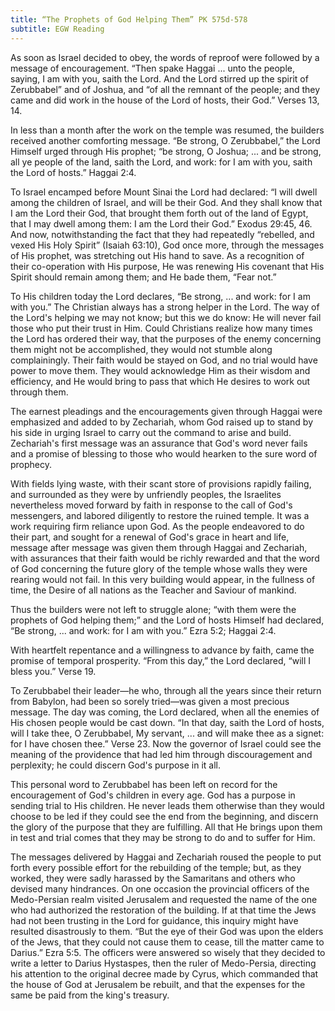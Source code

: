 ```yaml
---
title: “The Prophets of God Helping Them” PK 575d-578
subtitle: EGW Reading
---
```


As soon as Israel decided to obey, the words of reproof were followed by a message of encouragement. “Then spake Haggai ... unto the people, saying, I am with you, saith the Lord. And the Lord stirred up the spirit of Zerubbabel” and of Joshua, and “of all the remnant of the people; and they came and did work in the house of the Lord of hosts, their God.” Verses 13, 14.

In less than a month after the work on the temple was resumed, the builders received another comforting message. “Be strong, O Zerubbabel,” the Lord Himself urged through His prophet; “be strong, O Joshua; ... and be strong, all ye people of the land, saith the Lord, and work: for I am with you, saith the Lord of hosts.” Haggai 2:4.

To Israel encamped before Mount Sinai the Lord had declared: “I will dwell among the children of Israel, and will be their God. And they shall know that I am the Lord their God, that brought them forth out of the land of Egypt, that I may dwell among them: I am the Lord their God.” Exodus 29:45, 46. And now, notwithstanding the fact that they had repeatedly “rebelled, and vexed His Holy Spirit” (Isaiah 63:10), God once more, through the messages of His prophet, was stretching out His hand to save. As a recognition of their co-operation with His purpose, He was renewing His covenant that His Spirit should remain among them; and He bade them, “Fear not.”

To His children today the Lord declares, “Be strong, ... and work: for I am with you.” The Christian always has a strong helper in the Lord. The way of the Lord's helping we may not know; but this we do know: He will never fail those who put their trust in Him. Could Christians realize how many times the Lord has ordered their way, that the purposes of the enemy concerning them might not be accomplished, they would not stumble along complainingly. Their faith would be stayed on God, and no trial would have power to move them. They would acknowledge Him as their wisdom and efficiency, and He would bring to pass that which He desires to work out through them.

The earnest pleadings and the encouragements given through Haggai were emphasized and added to by Zechariah, whom God raised up to stand by his side in urging Israel to carry out the command to arise and build. Zechariah's first message was an assurance that God's word never fails and a promise of blessing to those who would hearken to the sure word of prophecy.

With fields lying waste, with their scant store of provisions rapidly failing, and surrounded as they were by unfriendly peoples, the Israelites nevertheless moved forward by faith in response to the call of God's messengers, and labored diligently to restore the ruined temple. It was a work requiring firm reliance upon God. As the people endeavored to do their part, and sought for a renewal of God's grace in heart and life, message after message was given them through Haggai and Zechariah, with assurances that their faith would be richly rewarded and that the word of God concerning the future glory of the temple whose walls they were rearing would not fail. In this very building would appear, in the fullness of time, the Desire of all nations as the Teacher and Saviour of mankind.

Thus the builders were not left to struggle alone; “with them were the prophets of God helping them;” and the Lord of hosts Himself had declared, “Be strong, ... and work: for I am with you.” Ezra 5:2; Haggai 2:4.

With heartfelt repentance and a willingness to advance by faith, came the promise of temporal prosperity. “From this day,” the Lord declared, “will I bless you.” Verse 19.

To Zerubbabel their leader—he who, through all the years since their return from Babylon, had been so sorely tried—was given a most precious message. The day was coming, the Lord declared, when all the enemies of His chosen people would be cast down. “In that day, saith the Lord of hosts, will I take thee, O Zerubbabel, My servant, ... and will make thee as a signet: for I have chosen thee.” Verse 23. Now the governor of Israel could see the meaning of the providence that had led him through discouragement and perplexity; he could discern God's purpose in it all.

This personal word to Zerubbabel has been left on record for the encouragement of God's children in every age. God has a purpose in sending trial to His children. He never leads them otherwise than they would choose to be led if they could see the end from the beginning, and discern the glory of the purpose that they are fulfilling. All that He brings upon them in test and trial comes that they may be strong to do and to suffer for Him.

The messages delivered by Haggai and Zechariah roused the people to put forth every possible effort for the rebuilding of the temple; but, as they worked, they were sadly harassed by the Samaritans and others who devised many hindrances. On one occasion the provincial officers of the Medo-Persian realm visited Jerusalem and requested the name of the one who had authorized the restoration of the building. If at that time the Jews had not been trusting in the Lord for guidance, this inquiry might have resulted disastrously to them. “But the eye of their God was upon the elders of the Jews, that they could not cause them to cease, till the matter came to Darius.” Ezra 5:5. The officers were answered so wisely that they decided to write a letter to Darius Hystaspes, then the ruler of Medo-Persia, directing his attention to the original decree made by Cyrus, which commanded that the house of God at Jerusalem be rebuilt, and that the expenses for the same be paid from the king's treasury.